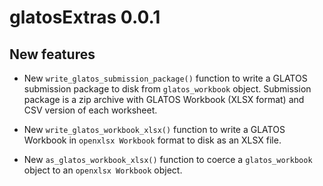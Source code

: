 # glatosExtras 0.0.1

## New features

* New `write_glatos_submission_package()` function to write a GLATOS submission package to disk from `glatos_workbook` object. Submission package is a zip archive with GLATOS Workbook (XLSX format) and CSV version of each worksheet.

* New `write_glatos_workbook_xlsx()` function to write a GLATOS Workbook in `openxlsx Workbook` format to disk as an XLSX file.

* New `as_glatos_workbook_xlsx()` function to coerce a `glatos_workbook` object to an `openxlsx Workbook` object. 


